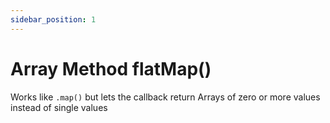```yaml
---
sidebar_position: 1
---
```


# Array Method flatMap()

Works like `.map()` but lets the callback return Arrays of zero or more values instead of single values
